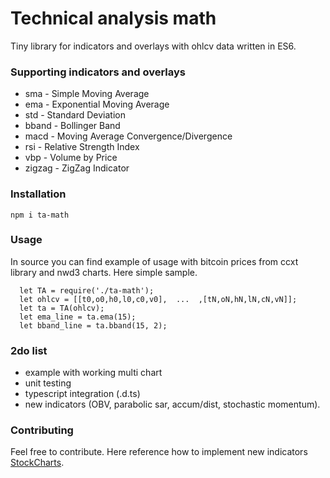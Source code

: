 
Technical analysis math
=========

Tiny library for indicators and overlays with ohlcv data written in ES6.

### Supporting indicators and overlays

* sma     -   Simple Moving Average
* ema     -   Exponential Moving Average
* std     -   Standard Deviation
* bband   -   Bollinger Band
* macd    -   Moving Average Convergence/Divergence
* rsi     -   Relative Strength Index
* vbp     -   Volume by Price
* zigzag  -   ZigZag Indicator

### Installation

`npm i ta-math`

### Usage

In source you can find example of usage with bitcoin prices from ccxt library and nwd3 charts. Here simple sample.
```
  let TA = require('./ta-math');
  let ohlcv = [[t0,o0,h0,l0,c0,v0],  ...  ,[tN,oN,hN,lN,cN,vN]];
  let ta = TA(ohlcv);
  let ema_line = ta.ema(15);
  let bband_line = ta.bband(15, 2);  
```

### 2do list
* example with working multi chart
* unit testing
* typescript integration (.d.ts)
* new indicators (OBV, parabolic sar, accum/dist, stochastic momentum).

### Contributing

Feel free to contribute. Here reference how to implement new indicators [StockCharts](http://stockcharts.com/school/doku.php?id=chart_school:technical_indicators).

